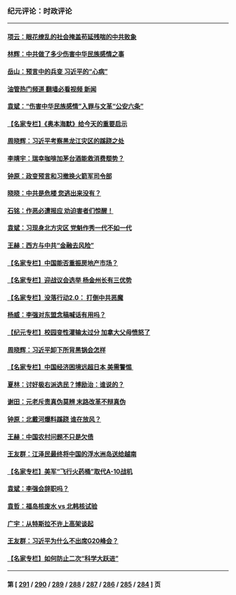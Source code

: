 ### 纪元评论：时政评论
---
#### [项云：眼花缭乱的社会掩盖苟延残喘的中共败象](../../pages/nsc1025/n14070980.md?09110330) 
#### [林辉：中共做了多少伤害中华民族感情之事](../../pages/nsc1025/n14070968.md?09110330) 
#### [岳山：预言中的兵变 习近平的“心病”](../../pages/nsc1025/n14070677.md?09110330) 
#### [油管热门频道 翻墙必看视频 新闻](ok?09110330)
#### [袁斌：“伤害中华民族感情”入罪与文革“公安六条”](../../pages/nsc1025/n14070854.md?09110330) 
#### [【名家专栏】《奥本海默》给今天的重要启示](../../pages/nsc1025/n14059658.md?09110330) 
#### [周晓辉：习近平考察黑龙江灾区的蹊跷之处](../../pages/nsc1025/n14070473.md?09110330) 
#### [李靖宇：瑞幸咖啡加茅台酒能救消费颓势？](../../pages/nsc1025/n14070535.md?09110330) 
#### [钟原：政变预言和习撤换火箭军司令部](../../pages/nsc1025/n14069991.md?09110330) 
#### [晓晓：中共是危楼 您逃出来没有？](../../pages/nsc1025/n14070312.md?09110330) 
#### [石铭：作恶必遭报应 劝迫害者们惊醒！](../../pages/nsc1025/n14070250.md?09110330) 
#### [袁斌：习现身北方灾区 党魁作秀一代不如一代](../../pages/nsc1025/n14070225.md?09110330) 
#### [王赫：西方与中共“金融去风险”](../../pages/nsc1025/n14069998.md?09110330) 
#### [【名家专栏】中国能否重振房地产市场？](../../pages/nsc1025/n14068882.md?09110330) 
#### [【名家专栏】迎战议会选举 杨金州长有三优势](../../pages/nsc1025/n14069672.md?09110330) 
#### [【名家专栏】没落行动2.0： 打倒中共恶魔](../../pages/nsc1025/n14068880.md?09110330) 
#### [杨威：李强对东盟念稿喊话有用吗？](../../pages/nsc1025/n14069206.md?09110330) 
#### [【纪元专栏】校园变性灌输太过分 加拿大父母愤怒了](../../pages/nsc1025/n14069163.md?09110330) 
#### [周晓辉：习近平卸下所背黑锅会怎样](../../pages/nsc1025/n14069128.md?09110330) 
#### [【名家专栏】中国经济困境远超日本 美需警惕 ](../../pages/nsc1025/n14068887.md?09110330) 
#### [夏林：讨好极右派选民？博励治：谁说的？](../../pages/nsc1025/n14069061.md?09110330) 
#### [谢田：元老斥责真伪莫辨 末路改革不辩真伪](../../pages/nsc1025/n14068736.md?09110330) 
#### [钟原：北戴河爆料蹊跷 谁在放风？](../../pages/nsc1025/n14068428.md?09110330) 
#### [王赫：中国农村问题不只是欠债](../../pages/nsc1025/n14068388.md?09110330) 
#### [王友群：江泽民最终将中国的浮水洲岛送给越南](../../pages/nsc1025/n14068353.md?09110330) 
#### [【名家专栏】美军“飞行火药桶”取代A-10战机](../../pages/nsc1025/n14068190.md?09110330) 
#### [袁斌：李强会辞职吗？](../../pages/nsc1025/n14067949.md?09110330) 
#### [袁哲：福岛核废水 vs 北韩核试验](../../pages/nsc1025/n14067882.md?09110330) 
#### [广宇：从特斯拉不许上高架谈起](../../pages/nsc1025/n14067864.md?09110330) 
#### [王友群：习近平为什么不出席G20峰会？](../../pages/nsc1025/n14067685.md?09110330) 
#### [【名家专栏】如何防止二次“科学大跃进”](../../pages/nsc1025/n14067498.md?09110330) 

---
#### 第 [ [291](./291.md?09110330) / [290](./290.md?09110330) / [289](./289.md?09110330) / [288](./288.md?09110330) / [287](./287.md?09110330) / [286](./286.md?09110330) / [285](./285.md?09110330) / [284](./284.md?09110330) ] 页
